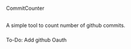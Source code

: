 #
CommitCounter

##
A simple tool to count number of github commits.

###
To-Do:
  Add github Oauth

